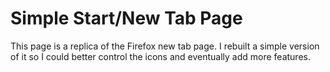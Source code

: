 # Simple Start/New Tab Page

This page is a replica of the Firefox new tab page. I rebuilt a simple version of it so I could better control the icons and eventually add more features.